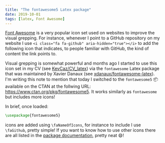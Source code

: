 ```yaml
---
title: "The fontawesome5 Latex package"
date: 2019-10-01
tags: [latex, Font Awesome]
---
```



[Font Awesome](https://fontawesome.com/) is a very popular icon set used on
websites to improve the visual grepping. For instance, whenever I point to a
GitHub repository on my website I use `<i class="fa fa-github"
aria-hidden="true"></i>` to add the following icon <i class="fa fa-github"
aria-hidden="true"></i> that indicates, to people familiar with GitHub, the kind
of content the link points to.

Visual grepping is somewhat powerful and months ago I started to use this icon set in my CV (see <i class="fa fa-github" aria-hidden="true"></i> [KevCaz/CV_latex](https://github.com/KevCaz/CV_latex)) via the `fontawesome` Latex package that was maintained by Xavier Danaux (see <i class="fa fa-github" aria-hidden="true"></i> [xdanaux/fontawesome-latex](https://github.com/xdanaux/fontawesome-latex)). I'm writing this note to mention that today I switched to the `fontawesome5` :package: available on the CTAN at the follwing URL: https://www.ctan.org/pkg/fontawesome5. It works similarly as `fontawesome` but includes more icons!

In brief, once loaded:

```tex
\usepackage{fontawesome5}
```

icons are added using `\faNameOfIcons`, for instance to include  <i class="fa fa-github" aria-hidden="true"></i>  I use `\faGithub`, pretty simple! If you want to know how to use other icons there are all listed in the [package documentation](http://ctan.math.ca/tex-archive/fonts/fontawesome5/doc/fontawesome5.pdf), pretty neat :smile:!
